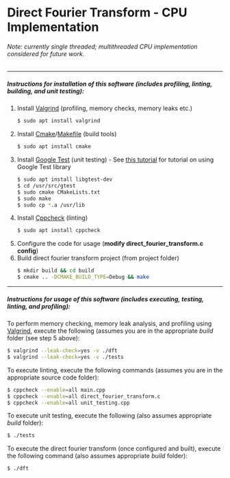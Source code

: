 # Direct Fourier Transform - CPU Implementation
###### Note: currently single threaded; multithreaded CPU implementation considered for future work.
---
##### Instructions for installation of this software (includes profiling, linting, building, and unit testing):
1. Install [Valgrind](http://valgrind.org/) (profiling, memory checks, memory leaks etc.)
   ```bash
   $ sudo apt install valgrind
   ```
2. Install [Cmake](https://cmake.org/)/[Makefile](https://www.gnu.org/software/make/) (build tools)
   ```bash
   $ sudo apt install cmake
   ```
3. Install [Google Test](https://github.com/google/googletest) (unit testing) - See [this tutorial](https://www.eriksmistad.no/getting-started-with-google-test-on-ubuntu/) for tutorial on using Google Test library
   ```bash
   $ sudo apt install libgtest-dev
   $ cd /usr/src/gtest
   $ sudo cmake CMakeLists.txt
   $ sudo make
   $ sudo cp *.a /usr/lib
   ```
4. Install [Cppcheck](http://cppcheck.sourceforge.net/) (linting)
   ```bash
   $ sudo apt install cppcheck
   ```
5. Configure the code for usage (**modify direct_fourier_transform.c config**)
6. Build direct fourier transform project (from project folder)
   ```bash
   $ mkdir build && cd build
   $ cmake .. -DCMAKE_BUILD_TYPE=Debug && make
   ```

---
##### Instructions for usage of this software (includes executing, testing, linting, and profiling):
To perform memory checking, memory leak analysis, and profiling using [Valgrind](http://valgrind.org/docs/manual/quick-start.html), execute the following (assumes you are in the appropriate *build* folder (see step 5 above):
```bash
$ valgrind --leak-check=yes -v ./dft
$ valgrind --leak-check=yes -v ./tests
```
To execute linting, execute the following commands (assumes you are in the appropriate source code folder):
```bash
$ cppcheck --enable=all main.cpp
$ cppcheck --enable=all direct_fourier_transform.c
$ cppcheck --enable=all unit_testing.cpp
```
To execute unit testing, execute the following (also assumes appropriate *build* folder):
```bash
$ ./tests
````
To execute the direct fourier transform (once configured and built), execute the following command (also assumes appropriate *build* folder):
```bash
$ ./dft
```
